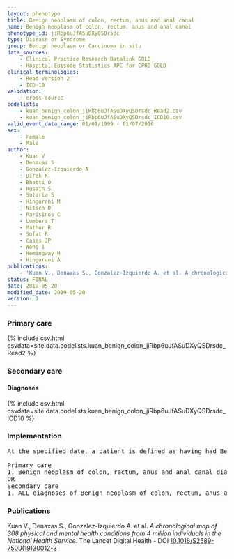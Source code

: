 ```yaml
---
layout: phenotype
title: Benign neoplasm of colon, rectum, anus and anal canal
name: Benign neoplasm of colon, rectum, anus and anal canal
phenotype_id: jiRbp6uJfASuDXyQSDrsdc 
type: Disease or Syndrome
group: Benign neoplasm or Carcinoma in situ
data_sources: 
    - Clinical Practice Research Datalink GOLD
    - Hospital Episode Statistics APC for CPRD GOLD
clinical_terminologies: 
    - Read Version 2
    - ICD-10
validation: 
    - cross-source
codelists: 
    - kuan_benign_colon_jiRbp6uJfASuDXyQSDrsdc_Read2.csv
    - kuan_benign_colon_jiRbp6uJfASuDXyQSDrsdc_ICD10.csv
valid_event_data_range: 01/01/1999 - 01/07/2016
sex: 
    - Female
    - Male
author: 
    - Kuan V
    - Denaxas S
    - Gonzalez-Izquierdo A
    - Direk K
    - Bhatti O
    - Husain S
    - Sutaria S
    - Hingorani M
    - Nitsch D
    - Parisinos C
    - Lumbers T
    - Mathur R
    - Sofat R
    - Casas JP
    - Wong I
    - Hemingway H
    - Hingorani A
publications: 
    - 'Kuan V., Denaxas S., Gonzalez-Izquierdo A. et al. A chronological map of 308 physical and mental health conditions from 4 million individuals in the National Health Service. The Lancet Digital Health - DOI: 10.1016/S2589-7500(19)30012-3' 
status: FINAL
date: 2019-05-20
modified_date: 2019-05-20
version: 1
---
```

### Primary care 
{% include csv.html csvdata=site.data.codelists.kuan_benign_colon_jiRbp6uJfASuDXyQSDrsdc_Read2 %}
### Secondary care 
#### Diagnoses 
{% include csv.html csvdata=site.data.codelists.kuan_benign_colon_jiRbp6uJfASuDXyQSDrsdc_ICD10 %}
### Implementation 
<pre>At the specified date, a patient is defined as having had Benign neoplasm of colon, rectum, anus and anal canal IF they meet the criteria for any of the following on or before the specified date. The earliest date on which the individual meets any of the following criteria on or before the specified date is defined as the first event date:

Primary care
1. Benign neoplasm of colon, rectum, anus and anal canal diagnosis or history of diagnosis during a consultation 
OR
Secondary care
1. ALL diagnoses of Benign neoplasm of colon, rectum, anus and anal canal or history of diagnosis during a hospitalization</pre> 
 
### Publications 
Kuan V., Denaxas S., Gonzalez-Izquierdo A. et al. _A chronological map of 308 physical and mental health conditions from 4 million individuals in the National Health Service_. The Lancet Digital Health - DOI <a href='https://www.thelancet.com/journals/landig/article/PIIS2589-7500(19)30012-3/fulltext'>10.1016/S2589-7500(19)30012-3</a>